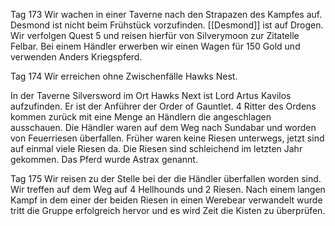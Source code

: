 Tag 173
Wir wachen in einer Taverne nach den Strapazen des Kampfes auf. Desmond ist nicht beim Frühstück vorzufinden. [[Desmond]] ist auf Drogen.
Wir verfolgen Quest 5 und reisen hierfür von Silverymoon zur Zitatelle Felbar. Bei einem Händler erwerben wir einen Wagen für 150 Gold und verwenden Anders Kriegspferd.

Tag 174
Wir erreichen ohne Zwischenfälle Hawks Nest.

In der Taverne Silversword im Ort Hawks Next ist Lord Artus Kavilos aufzufinden. Er ist der Anführer der Order of Gauntlet. 4 Ritter des Ordens kommen zurück mit eine Menge an Händlern die angeschlagen ausschauen.
Die Händler waren auf dem Weg nach Sundabar und worden von Feuerriesen überfallen. Früher waren keine Riesen unterwegs, jetzt sind auf einmal viele Riesen da. Die Riesen sind schleichend im letzten Jahr gekommen.
Das Pferd wurde Astrax genannt.

Tag 175
Wir reisen zu der Stelle bei der die Händler überfallen worden sind. Wir treffen auf dem Weg auf 4 Hellhounds und 2 Riesen. Nach einem langen Kampf in dem einer der beiden Riesen in einen Werebear verwandelt wurde tritt die Gruppe erfolgreich hervor und es wird Zeit die Kisten zu überprüfen.
